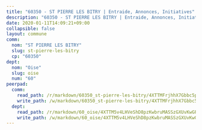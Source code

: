 ```yaml
---
title: "60350 - ST PIERRE LES BITRY | Entraide, Annonces, Initiatives"
description: "60350 - ST PIERRE LES BITRY | Entraide, Annonces, Initiatives"
date: 2020-01-11T14:09:21+09:00
collapsible: false
layout: commune
comm:
  nom: "ST PIERRE LES BITRY"
  slug: st-pierre-les-bitry
  cp: "60350"
dept:
  nom: "Oise"
  slug: oise
  num: "60"
peerpad:
  comm:
    read_path: /r/markdown/60350_st-pierre-les-bitry/4XTTMFrjhhX7Gbbc5px27XQmoZbnH3XxC11KDJrz2TRHhetWe
    write_path: /w/markdown/60350_st-pierre-les-bitry/4XTTMFrjhhX7Gbbc5px27XQmoZbnH3XxC11KDJrz2TRHhetWe-K3TgTm93vqAthNUkDksRUWikEeXud849jFuvUDPcTRobzh13ymGMorsr19ESaF9ncWTbJMD3HF1eHBXjek1dJGy3nzqp614qMY7TD37R7iCEWRTUiW9MY39SL3XJBCbAMU6aHmsx
  dept:
    read_path: /r/markdown/60_oise/4XTTM5v4LHVeShD8pzKwbruMASSzGXUvKwGPyPNR6Aq6aruGY
    write_path: /w/markdown/60_oise/4XTTM5v4LHVeShD8pzKwbruMASSzGXUvKwGPyPNR6Aq6aruGY-K3TgTfEPmBuMGxs3WizC7aafmuSUvuvwsE7nM986pS4fEczEhokrfL1mXNtU722XatpEcDhfhLf5xd24JkCKBD4DcQHeF5CYjEkAVzDN3PuQerZfYGZ5zy2XFcJNh2Z1pYjLoQTn
---
```


